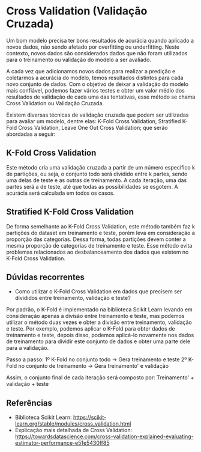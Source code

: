 # Cross Validation (Validação Cruzada)

Um bom modelo precisa ter bons resultados de acurácia quando aplicado a novos dados, não sendo afetado por overfitting ou underfitting. Neste contexto, novos dados são considerados dados que não foram utilizados para o treinamento ou validação do modelo a ser avaliado.

A cada vez que adicionamos novos dados para realizar a predição e coletarmos a acurácia do modelo, temos resultados distintos para cada novo conjunto de dados. Com o objetivo de deixar a validação do modelo mais confiável, podemos fazer vários testes e obter um valor médio dos resultados de validação de cada uma das tentativas, esse método se chama Cross Validation ou Validação Cruzada.

Existem diversas técnicas de validação cruzada que podem ser utilizadas para avaliar um modelo, dentre elas: K-Fold Cross Validation, Stratified K-Fold Cross Validation, Leave One Out Cross Validation; que serão abordadas a seguir:

## K-Fold Cross Validation

Este método cria uma validação cruzada a partir de um número específico k de partições, ou seja, o conjunto todo será dividido entre k partes, sendo uma delas de teste e as outras de treinamento. A cada iteração, uma das partes será a de teste, até que todas as possibilidades se esgotem. A acurácia será calculada em todos os casos.

## Stratified K-Fold Cross Validation

De forma semelhante ao K-Fold Cross Validation, este método também faz k partições do dataset em treinamento e teste, porém leva em consideração a proporção das categorias. Dessa forma, todas partições devem conter a mesma proporção de categorias de treinamento e teste. Esse método evita problemas relacionados ao desbalanceamento dos dados que existem no K-Fold Cross Validation.

## Dúvidas recorrentes

- Como utilizar o K-Fold Cross Validation em dados que precisem ser divididos entre treinamento, validação e teste?

Por padrão, o K-Fold é implementado na biblioteca Scikit Learn levando em consideração apenas a divisão entre treinamento e teste, mas podemos utilizar o método duas vezes e obter a divisão entre treinamento, validação e teste. Por exemplo, podemos aplicar o K-Fold para obter dados de treinamento e teste, depois disso, podemos aplicá-lo novamente nos dados de treinamento para dividir este conjunto de dados e obter uma parte dele para a validação.

Passo a passo:
1º K-Fold no conjunto todo -> Gera treinamento e teste
2º K-Fold no conjunto de treinamento -> Gera treinamento' e validação

Assim, o conjunto final de cada iteração será composto por: Treinamento' + validação + teste

## Referências

- Biblioteca Scikit Learn: https://scikit-learn.org/stable/modules/cross_validation.html
- Explicação mais detalhada de Cross Validation: https://towardsdatascience.com/cross-validation-explained-evaluating-estimator-performance-e51e5430ff85
